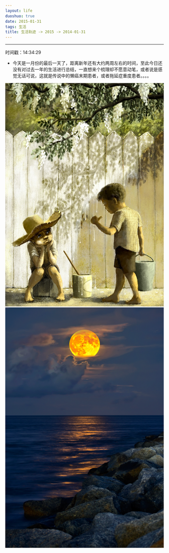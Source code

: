 ```yaml
---
layout: life
duoshuo: true
date: 2015-01-31
tags: 生活
title: 生活轨迹 -> 2015 -> 2014-01-31
---
```


*******

时间戳：14:34:29

* 今天是一月份的最后一天了，距离新年还有大约两周左右的时间，至此今日还没有对过去一年的生活进行总结，一直想来个梳理却不愿意动笔，或者说是感觉无话可说，这就是传说中的懒癌末期患者，或者拖延症重度患者。。。。

![你好](/life/2015/2015res/2015-01-31.jpg)
![陌生人](/life/2015/2015res/2015-01-3102.png)
